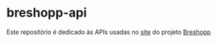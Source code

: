 # breshopp-api
Este repositório é dedicado às APIs usadas no [site](https://github.com/robcs9/breshoppdemo) do projeto [Breshopp](https://github.com/robcs9/Breshopp)
